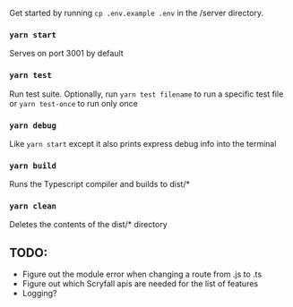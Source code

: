 Get started by running `cp .env.example .env` in the /server directory.

### `yarn start`

Serves on port 3001 by default

### `yarn test`

Run test suite. Optionally, run `yarn test filename` to run a specific test file or `yarn test-once` to run only once

### `yarn debug`

Like `yarn start` except it also prints express debug info into the terminal

### `yarn build`

Runs the Typescript compiler and builds to dist/\*

### `yarn clean`

Deletes the contents of the dist/\* directory

## TODO:

-   Figure out the module error when changing a route from .js to .ts
-   Figure out which Scryfall apis are needed for the list of features
-   Logging?
